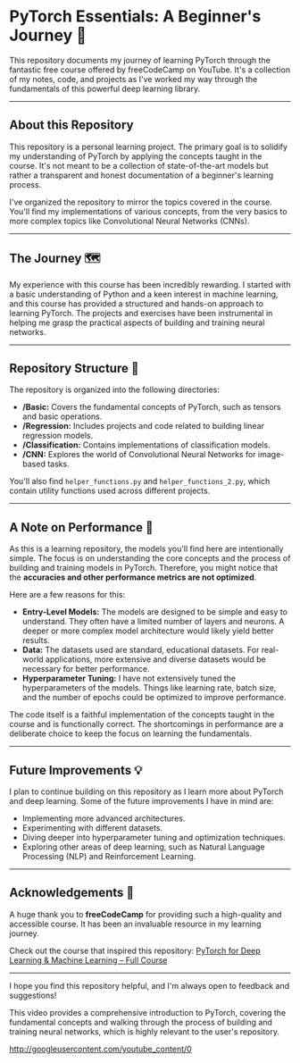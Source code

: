 # PyTorch Essentials: A Beginner's Journey 🚀

This repository documents my journey of learning PyTorch through the fantastic free course offered by freeCodeCamp on YouTube. It's a collection of my notes, code, and projects as I've worked my way through the fundamentals of this powerful deep learning library.

***

## About this Repository

This repository is a personal learning project. The primary goal is to solidify my understanding of PyTorch by applying the concepts taught in the course. It's not meant to be a collection of state-of-the-art models but rather a transparent and honest documentation of a beginner's learning process.

I've organized the repository to mirror the topics covered in the course. You'll find my implementations of various concepts, from the very basics to more complex topics like Convolutional Neural Networks (CNNs).

***

## The Journey 🗺️

My experience with this course has been incredibly rewarding. I started with a basic understanding of Python and a keen interest in machine learning, and this course has provided a structured and hands-on approach to learning PyTorch. The projects and exercises have been instrumental in helping me grasp the practical aspects of building and training neural networks.

***

## Repository Structure 📂

The repository is organized into the following directories:

* **/Basic:** Covers the fundamental concepts of PyTorch, such as tensors and basic operations.
* **/Regression:** Includes projects and code related to building linear regression models.
* **/Classification:** Contains implementations of classification models.
* **/CNN:** Explores the world of Convolutional Neural Networks for image-based tasks.

You'll also find `helper_functions.py` and `helper_functions_2.py`, which contain utility functions used across different projects.

***

## A Note on Performance 📝

As this is a learning repository, the models you'll find here are intentionally simple. The focus is on understanding the core concepts and the process of building and training models in PyTorch. Therefore, you might notice that the **accuracies and other performance metrics are not optimized**.

Here are a few reasons for this:

* **Entry-Level Models:** The models are designed to be simple and easy to understand. They often have a limited number of layers and neurons. A deeper or more complex model architecture would likely yield better results.
* **Data:** The datasets used are standard, educational datasets. For real-world applications, more extensive and diverse datasets would be necessary for better performance.
* **Hyperparameter Tuning:** I have not extensively tuned the hyperparameters of the models. Things like learning rate, batch size, and the number of epochs could be optimized to improve performance.

The code itself is a faithful implementation of the concepts taught in the course and is functionally correct. The shortcomings in performance are a deliberate choice to keep the focus on learning the fundamentals.

***

## Future Improvements 💡

I plan to continue building on this repository as I learn more about PyTorch and deep learning. Some of the future improvements I have in mind are:

* Implementing more advanced architectures.
* Experimenting with different datasets.
* Diving deeper into hyperparameter tuning and optimization techniques.
* Exploring other areas of deep learning, such as Natural Language Processing (NLP) and Reinforcement Learning.

***

## Acknowledgements 🙏

A huge thank you to **freeCodeCamp** for providing such a high-quality and accessible course. It has been an invaluable resource in my learning journey.

Check out the course that inspired this repository: [PyTorch for Deep Learning & Machine Learning – Full Course](https://www.youtube.com/watch?v=V_xro1bcAuA)

***

I hope you find this repository helpful, and I'm always open to feedback and suggestions!

This video provides a comprehensive introduction to PyTorch, covering the fundamental concepts and walking through the process of building and training neural networks, which is highly relevant to the user's repository.

http://googleusercontent.com/youtube_content/0
